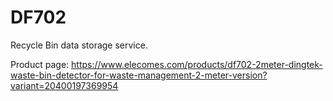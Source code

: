 # DF702
Recycle Bin data storage service.

Product page: <https://www.elecomes.com/products/df702-2meter-dingtek-waste-bin-detector-for-waste-management-2-meter-version?variant=20400197369954>